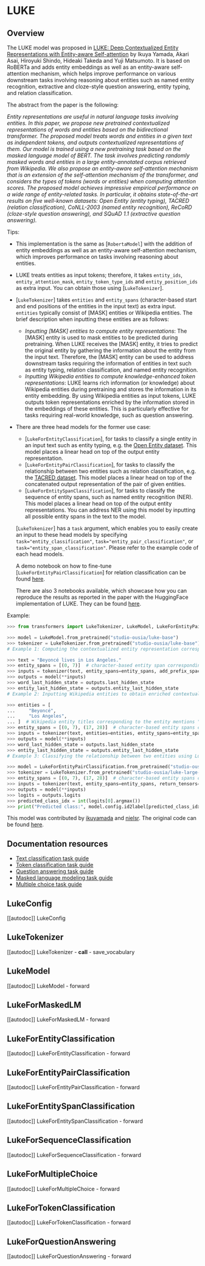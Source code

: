<!--Copyright 2021 The HuggingFace Team. All rights reserved.

Licensed under the Apache License, Version 2.0 (the "License"); you may not use this file except in compliance with
the License. You may obtain a copy of the License at

http://www.apache.org/licenses/LICENSE-2.0

Unless required by applicable law or agreed to in writing, software distributed under the License is distributed on
an "AS IS" BASIS, WITHOUT WARRANTIES OR CONDITIONS OF ANY KIND, either express or implied. See the License for the
specific language governing permissions and limitations under the License.

⚠️ Note that this file is in Markdown but contain specific syntax for our doc-builder (similar to MDX) that may not be
rendered properly in your Markdown viewer.

-->

# LUKE

## Overview

The LUKE model was proposed in [LUKE: Deep Contextualized Entity Representations with Entity-aware Self-attention](https://arxiv.org/abs/2010.01057) by Ikuya Yamada, Akari Asai, Hiroyuki Shindo, Hideaki Takeda and Yuji Matsumoto.
It is based on RoBERTa and adds entity embeddings as well as an entity-aware self-attention mechanism, which helps
improve performance on various downstream tasks involving reasoning about entities such as named entity recognition,
extractive and cloze-style question answering, entity typing, and relation classification.

The abstract from the paper is the following:

*Entity representations are useful in natural language tasks involving entities. In this paper, we propose new
pretrained contextualized representations of words and entities based on the bidirectional transformer. The proposed
model treats words and entities in a given text as independent tokens, and outputs contextualized representations of
them. Our model is trained using a new pretraining task based on the masked language model of BERT. The task involves
predicting randomly masked words and entities in a large entity-annotated corpus retrieved from Wikipedia. We also
propose an entity-aware self-attention mechanism that is an extension of the self-attention mechanism of the
transformer, and considers the types of tokens (words or entities) when computing attention scores. The proposed model
achieves impressive empirical performance on a wide range of entity-related tasks. In particular, it obtains
state-of-the-art results on five well-known datasets: Open Entity (entity typing), TACRED (relation classification),
CoNLL-2003 (named entity recognition), ReCoRD (cloze-style question answering), and SQuAD 1.1 (extractive question
answering).*

Tips:

- This implementation is the same as [`RobertaModel`] with the addition of entity embeddings as well
  as an entity-aware self-attention mechanism, which improves performance on tasks involving reasoning about entities.
- LUKE treats entities as input tokens; therefore, it takes `entity_ids`, `entity_attention_mask`,
  `entity_token_type_ids` and `entity_position_ids` as extra input. You can obtain those using
  [`LukeTokenizer`].
- [`LukeTokenizer`] takes `entities` and `entity_spans` (character-based start and end
  positions of the entities in the input text) as extra input. `entities` typically consist of [MASK] entities or
  Wikipedia entities. The brief description when inputting these entities are as follows:

  - *Inputting [MASK] entities to compute entity representations*: The [MASK] entity is used to mask entities to be
    predicted during pretraining. When LUKE receives the [MASK] entity, it tries to predict the original entity by
    gathering the information about the entity from the input text. Therefore, the [MASK] entity can be used to address
    downstream tasks requiring the information of entities in text such as entity typing, relation classification, and
    named entity recognition.
  - *Inputting Wikipedia entities to compute knowledge-enhanced token representations*: LUKE learns rich information
    (or knowledge) about Wikipedia entities during pretraining and stores the information in its entity embedding. By
    using Wikipedia entities as input tokens, LUKE outputs token representations enriched by the information stored in
    the embeddings of these entities. This is particularly effective for tasks requiring real-world knowledge, such as
    question answering.

- There are three head models for the former use case:

  - [`LukeForEntityClassification`], for tasks to classify a single entity in an input text such as
    entity typing, e.g. the [Open Entity dataset](https://www.cs.utexas.edu/~eunsol/html_pages/open_entity.html).
    This model places a linear head on top of the output entity representation.
  - [`LukeForEntityPairClassification`], for tasks to classify the relationship between two entities
    such as relation classification, e.g. the [TACRED dataset](https://nlp.stanford.edu/projects/tacred/). This
    model places a linear head on top of the concatenated output representation of the pair of given entities.
  - [`LukeForEntitySpanClassification`], for tasks to classify the sequence of entity spans, such as
    named entity recognition (NER). This model places a linear head on top of the output entity representations. You
    can address NER using this model by inputting all possible entity spans in the text to the model.

  [`LukeTokenizer`] has a `task` argument, which enables you to easily create an input to these
  head models by specifying `task="entity_classification"`, `task="entity_pair_classification"`, or
  `task="entity_span_classification"`. Please refer to the example code of each head models.

  A demo notebook on how to fine-tune [`LukeForEntityPairClassification`] for relation
  classification can be found [here](https://github.com/NielsRogge/Transformers-Tutorials/tree/master/LUKE).

  There are also 3 notebooks available, which showcase how you can reproduce the results as reported in the paper with
  the HuggingFace implementation of LUKE. They can be found [here](https://github.com/studio-ousia/luke/tree/master/notebooks).

Example:

```python
>>> from transformers import LukeTokenizer, LukeModel, LukeForEntityPairClassification

>>> model = LukeModel.from_pretrained("studio-ousia/luke-base")
>>> tokenizer = LukeTokenizer.from_pretrained("studio-ousia/luke-base")
# Example 1: Computing the contextualized entity representation corresponding to the entity mention "Beyoncé"

>>> text = "Beyoncé lives in Los Angeles."
>>> entity_spans = [(0, 7)]  # character-based entity span corresponding to "Beyoncé"
>>> inputs = tokenizer(text, entity_spans=entity_spans, add_prefix_space=True, return_tensors="pt")
>>> outputs = model(**inputs)
>>> word_last_hidden_state = outputs.last_hidden_state
>>> entity_last_hidden_state = outputs.entity_last_hidden_state
# Example 2: Inputting Wikipedia entities to obtain enriched contextualized representations

>>> entities = [
...     "Beyoncé",
...     "Los Angeles",
... ]  # Wikipedia entity titles corresponding to the entity mentions "Beyoncé" and "Los Angeles"
>>> entity_spans = [(0, 7), (17, 28)]  # character-based entity spans corresponding to "Beyoncé" and "Los Angeles"
>>> inputs = tokenizer(text, entities=entities, entity_spans=entity_spans, add_prefix_space=True, return_tensors="pt")
>>> outputs = model(**inputs)
>>> word_last_hidden_state = outputs.last_hidden_state
>>> entity_last_hidden_state = outputs.entity_last_hidden_state
# Example 3: Classifying the relationship between two entities using LukeForEntityPairClassification head model

>>> model = LukeForEntityPairClassification.from_pretrained("studio-ousia/luke-large-finetuned-tacred")
>>> tokenizer = LukeTokenizer.from_pretrained("studio-ousia/luke-large-finetuned-tacred")
>>> entity_spans = [(0, 7), (17, 28)]  # character-based entity spans corresponding to "Beyoncé" and "Los Angeles"
>>> inputs = tokenizer(text, entity_spans=entity_spans, return_tensors="pt")
>>> outputs = model(**inputs)
>>> logits = outputs.logits
>>> predicted_class_idx = int(logits[0].argmax())
>>> print("Predicted class:", model.config.id2label[predicted_class_idx])
```

This model was contributed by [ikuyamada](https://huggingface.co/ikuyamada) and [nielsr](https://huggingface.co/nielsr). The original code can be found [here](https://github.com/studio-ousia/luke).

## Documentation resources

- [Text classification task guide](../tasks/sequence_classification)
- [Token classification task guide](../tasks/token_classification)
- [Question answering task guide](../tasks/question_answering)
- [Masked language modeling task guide](../tasks/masked_language_modeling)
- [Multiple choice task guide](../tasks/multiple_choice)

## LukeConfig

[[autodoc]] LukeConfig

## LukeTokenizer

[[autodoc]] LukeTokenizer
    - __call__
    - save_vocabulary

## LukeModel

[[autodoc]] LukeModel
    - forward

## LukeForMaskedLM

[[autodoc]] LukeForMaskedLM
    - forward

## LukeForEntityClassification

[[autodoc]] LukeForEntityClassification
    - forward

## LukeForEntityPairClassification

[[autodoc]] LukeForEntityPairClassification
    - forward

## LukeForEntitySpanClassification

[[autodoc]] LukeForEntitySpanClassification
    - forward

## LukeForSequenceClassification

[[autodoc]] LukeForSequenceClassification
    - forward

## LukeForMultipleChoice

[[autodoc]] LukeForMultipleChoice
    - forward

## LukeForTokenClassification

[[autodoc]] LukeForTokenClassification
    - forward

## LukeForQuestionAnswering

[[autodoc]] LukeForQuestionAnswering
    - forward
